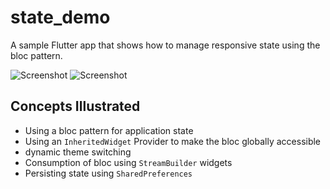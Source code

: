 # state_demo

A sample Flutter app that shows how to manage responsive state using the bloc pattern.

![Screenshot](https://github.com/codegrue/flutter_dice/blob/master/images/screenshots/sample-light.png)
![Screenshot](https://github.com/codegrue/flutter_dice/blob/master/images/screenshots/sample-dark.png)

## Concepts Illustrated

- Using a bloc pattern for application state
- Using an `InheritedWidget` Provider to make the bloc globally accessible
- dynamic theme switching
- Consumption of bloc using `StreamBuilder` widgets
- Persisting state using `SharedPreferences`
